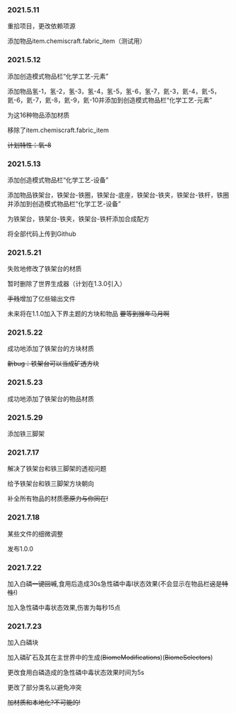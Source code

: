 ### 2021.5.11

重拾项目，更改依赖项源

添加物品item.chemiscraft.fabric_item（测试用）

### 2021.5.12

添加创造模式物品栏“化学工艺-元素”

添加物品氢-1，氢-2，氢-3，氢-4，氢-5，氢-6，氢-7，氦-3，氦-4，氦-5，氦-6，氦-7，氦-8，氦-9，氦-10并添加到创造模式物品栏“化学工艺-元素”

为这16种物品添加材质

移除了item.chemiscraft.fabric_item

~~计划特性：氧-8~~

### 2021.5.13

添加创造模式物品栏“化学工艺-设备”

添加物品铁架台，铁架台-铁圈，铁架台-底座，铁架台-铁夹，铁架台-铁杆，铁圈并添加到创造模式物品栏“化学工艺-设备”

为铁架台，铁架台-铁夹，铁架台-铁杆添加合成配方

将全部代码上传到Github

### 2021.5.21

失败地修改了铁架台的材质

暂时删除了世界生成器（计划在1.3.0引入）

~~手贱~~增加了亿些输出文件

未来将在1.1.0加入下界主题的方块和物品 ~~要等到猴年马月啊~~

### 2021.5.22

成功地添加了铁架台的方块材质

~~新bug：铁架台可以当成矿透方块~~

### 2021.5.23

成功地添加了铁架台的物品材质

### 2021.5.29

添加铁三脚架

### 2021.7.17

解决了铁架台和铁三脚架的透视问题

给予铁架台和铁三脚架方块朝向

补全所有物品的材质~~愿原力与你同在!~~

### 2021.7.18

某些文件的细微调整

发布1.0.0

### 2021.7.22

加入白磷~~一键回城~~,食用后造成30s急性磷中毒I状态效果(不会显示在物品栏~~这是特性!~~)

加入急性磷中毒状态效果,伤害为每秒15点

### 2021.7.23

加入白磷块

加入磷矿石及其在主世界中的生成(~~BiomeModifications~~)(~~BiomeSelectors~~)

更改食用白磷造成的急性磷中毒状态效果时间为5s

更改了部分类名以避免冲突

~~加材质和本地化?不可能的!~~

